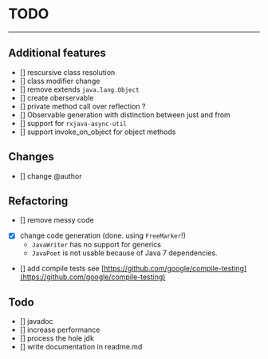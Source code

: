 # TODO
----------

## Additional features
- [] rescursive class resolution
- [] class modifier change
- [] remove extends `java.lang.Object`
- [] create oberservable
- [] private method call over reflection ?
- [] Observable generation with distinction between just and from
- [] support for `rxjava-async-util`
- [] support invoke_on_object for object methods  

## Changes
- [] change @author  

## Refactoring
- [] remove messy code
- [x] change code generation (done. using `FreeMarker`!)
	- `JavaWriter` has no support for generics 
	- `JavaPoet` is not usable because of Java 7 dependencies.
- [] add compile tests see [https://github.com/google/compile-testing](https://github.com/google/compile-testing)

## Todo
- [] javadoc
- [] increase performance
- [] process the hole jdk
- [] write documentation in readme.md